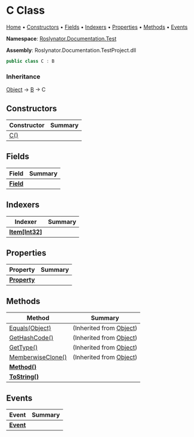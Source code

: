 <a name="_top"></a>

# C Class

[Home](../../../../README.md#_top) &#x2022; [Constructors](#constructors) &#x2022; [Fields](#fields) &#x2022; [Indexers](#indexers) &#x2022; [Properties](#properties) &#x2022; [Methods](#methods) &#x2022; [Events](#events)

**Namespace**: [Roslynator.Documentation.Test](../README.md#_top)

**Assembly**: Roslynator\.Documentation\.TestProject\.dll

```csharp
public class C : B
```

### Inheritance

[Object](https://docs.microsoft.com/en-us/dotnet/api/system.object) &#x2192; [B](../B/README.md#_top) &#x2192; C

## Constructors

| Constructor | Summary |
| ----------- | ------- |
| [C()](-ctor/README.md#_top) | |

## Fields

| Field | Summary |
| ----- | ------- |
| **[Field](Field/README.md#_top)** | |

## Indexers

| Indexer | Summary |
| ------- | ------- |
| **[Item\[Int32\]](Item/README.md#_top)** | |

## Properties

| Property | Summary |
| -------- | ------- |
| **[Property](Property/README.md#_top)** | |

## Methods

| Method | Summary |
| ------ | ------- |
| [Equals(Object)](https://docs.microsoft.com/en-us/dotnet/api/system.object.equals) |  \(Inherited from [Object](https://docs.microsoft.com/en-us/dotnet/api/system.object)\) |
| [GetHashCode()](https://docs.microsoft.com/en-us/dotnet/api/system.object.gethashcode) |  \(Inherited from [Object](https://docs.microsoft.com/en-us/dotnet/api/system.object)\) |
| [GetType()](https://docs.microsoft.com/en-us/dotnet/api/system.object.gettype) |  \(Inherited from [Object](https://docs.microsoft.com/en-us/dotnet/api/system.object)\) |
| [MemberwiseClone()](https://docs.microsoft.com/en-us/dotnet/api/system.object.memberwiseclone) |  \(Inherited from [Object](https://docs.microsoft.com/en-us/dotnet/api/system.object)\) |
| **[Method()](Method/README.md#_top)** | |
| **[ToString()](ToString/README.md#_top)** | |

## Events

| Event | Summary |
| ----- | ------- |
| **[Event](Event/README.md#_top)** | |

